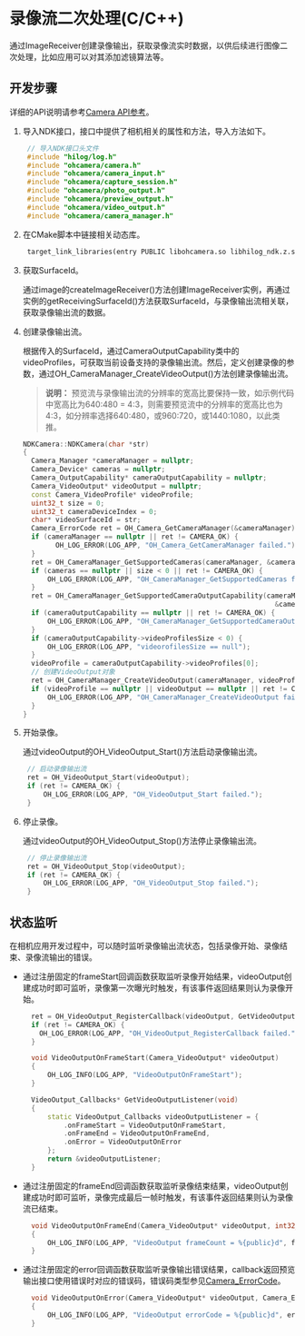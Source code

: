 # 录像流二次处理(C/C++)

通过ImageReceiver创建录像输出，获取录像流实时数据，以供后续进行图像二次处理，比如应用可以对其添加滤镜算法等。

## 开发步骤

详细的API说明请参考[Camera API参考](../../reference/apis-camera-kit/_o_h___camera.md)。

1. 导入NDK接口，接口中提供了相机相关的属性和方法，导入方法如下。
     
   ```c++
    // 导入NDK接口头文件
    #include "hilog/log.h"
    #include "ohcamera/camera.h"
    #include "ohcamera/camera_input.h"
    #include "ohcamera/capture_session.h"
    #include "ohcamera/photo_output.h"
    #include "ohcamera/preview_output.h"
    #include "ohcamera/video_output.h"
    #include "ohcamera/camera_manager.h"
   ```

2. 在CMake脚本中链接相关动态库。

   ```txt
    target_link_libraries(entry PUBLIC libohcamera.so libhilog_ndk.z.so)
   ```

3. 获取SurfaceId。
   
    通过image的createImageReceiver()方法创建ImageReceiver实例，再通过实例的getReceivingSurfaceId()方法获取SurfaceId，与录像输出流相关联，获取录像输出流的数据。

4. 创建录像输出流。

   根据传入的SurfaceId，通过CameraOutputCapability类中的videoProfiles，可获取当前设备支持的录像输出流。然后，定义创建录像的参数，通过OH_CameraManager_CreateVideoOutput()方法创建录像输出流。

   > **说明：**
   > 预览流与录像输出流的分辨率的宽高比要保持一致，如示例代码中宽高比为640:480 = 4:3，则需要预览流中的分辨率的宽高比也为4:3，如分辨率选择640:480，或960:720，或1440:1080，以此类推。

    ```c++
    NDKCamera::NDKCamera(char *str)
    {
      Camera_Manager *cameraManager = nullptr;
      Camera_Device* cameras = nullptr;
      Camera_OutputCapability* cameraOutputCapability = nullptr;
      Camera_VideoOutput* videoOutput = nullptr;
      const Camera_VideoProfile* videoProfile;
      uint32_t size = 0;
      uint32_t cameraDeviceIndex = 0;
      char* videoSurfaceId = str;
      Camera_ErrorCode ret = OH_Camera_GetCameraManager(&cameraManager);
      if (cameraManager == nullptr || ret != CAMERA_OK) {
            OH_LOG_ERROR(LOG_APP, "OH_Camera_GetCameraManager failed.");
      }
      ret = OH_CameraManager_GetSupportedCameras(cameraManager, &cameras, &size);
      if (cameras == nullptr || size < 0 || ret != CAMERA_OK) {
          OH_LOG_ERROR(LOG_APP, "OH_CameraManager_GetSupportedCameras failed.");
      }
      ret = OH_CameraManager_GetSupportedCameraOutputCapability(cameraManager, &cameras[cameraDeviceIndex],
                                                                  &cameraOutputCapability);
      if (cameraOutputCapability == nullptr || ret != CAMERA_OK) {
          OH_LOG_ERROR(LOG_APP, "OH_CameraManager_GetSupportedCameraOutputCapability failed.");
      }
      if (cameraOutputCapability->videoProfilesSize < 0) {
          OH_LOG_ERROR(LOG_APP, "videorofilesSize == null");
      }
      videoProfile = cameraOutputCapability->videoProfiles[0];
      // 创建VideoOutput对象
      ret = OH_CameraManager_CreateVideoOutput(cameraManager, videoProfile, videoSurfaceId, &videoOutput);
      if (videoProfile == nullptr || videoOutput == nullptr || ret != CAMERA_OK) {
          OH_LOG_ERROR(LOG_APP, "OH_CameraManager_CreateVideoOutput failed.");
      }
    }
    ```

5. 开始录像。

   通过videoOutput的OH_VideoOutput_Start()方法启动录像输出流。

     ```c++
      // 启动录像输出流
      ret = OH_VideoOutput_Start(videoOutput);
      if (ret != CAMERA_OK) {
          OH_LOG_ERROR(LOG_APP, "OH_VideoOutput_Start failed.");
      }
     ```

6. 停止录像。

   通过videoOutput的OH_VideoOutput_Stop()方法停止录像输出流。

   ```c++
    // 停止录像输出流
    ret = OH_VideoOutput_Stop(videoOutput);
    if (ret != CAMERA_OK) {
        OH_LOG_ERROR(LOG_APP, "OH_VideoOutput_Stop failed.");
    }
   ```

## 状态监听

在相机应用开发过程中，可以随时监听录像输出流状态，包括录像开始、录像结束、录像流输出的错误。

- 通过注册固定的frameStart回调函数获取监听录像开始结果，videoOutput创建成功时即可监听，录像第一次曝光时触发，有该事件返回结果则认为录像开始。

  ```c++
    ret = OH_VideoOutput_RegisterCallback(videoOutput, GetVideoOutputListener());
    if (ret != CAMERA_OK) {
      OH_LOG_ERROR(LOG_APP, "OH_VideoOutput_RegisterCallback failed.");
    }
  ```
  ```c++
    void VideoOutputOnFrameStart(Camera_VideoOutput* videoOutput)
    {
        OH_LOG_INFO(LOG_APP, "VideoOutputOnFrameStart");
    }

    VideoOutput_Callbacks* GetVideoOutputListener(void)
    {
        static VideoOutput_Callbacks videoOutputListener = {
            .onFrameStart = VideoOutputOnFrameStart,
            .onFrameEnd = VideoOutputOnFrameEnd,
            .onError = VideoOutputOnError
        };
        return &videoOutputListener;
    }
  ```

- 通过注册固定的frameEnd回调函数获取监听录像结束结果，videoOutput创建成功时即可监听，录像完成最后一帧时触发，有该事件返回结果则认为录像流已结束。

  ```c++
    void VideoOutputOnFrameEnd(Camera_VideoOutput* videoOutput, int32_t frameCount)
    {
        OH_LOG_INFO(LOG_APP, "VideoOutput frameCount = %{public}d", frameCount);
    }
  ```

- 通过注册固定的error回调函数获取监听录像输出错误结果，callback返回预览输出接口使用错误时对应的错误码，错误码类型参见[Camera_ErrorCode](../../reference/apis-camera-kit/_o_h___camera.md#camera_errorcode-1)。

  ```c++
    void VideoOutputOnError(Camera_VideoOutput* videoOutput, Camera_ErrorCode errorCode)
    {
        OH_LOG_INFO(LOG_APP, "VideoOutput errorCode = %{public}d", errorCode);
    }
  ```